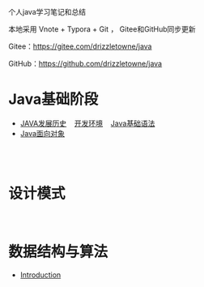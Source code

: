 个人java学习笔记和总结

本地采用 Vnote + Typora + Git ， Gitee和GitHub同步更新

Gitee：https://gitee.com/drizzletowne/java

GitHub：https://github.com/drizzletowne/java

# Java基础阶段

* [JAVA发展历史](JavaSE/detail/history.md) &nbsp;&nbsp; [开发环境](JavaSE/detail/env.md) &nbsp;&nbsp; [Java基础语法](JavaSE/base.md)  
* [Java面向对象](JavaSE/oop.md)









<br/>


<br/>


# 设计模式

<br/>

# 数据结构与算法

* [Introduction](DataStructure/introduction.md)











